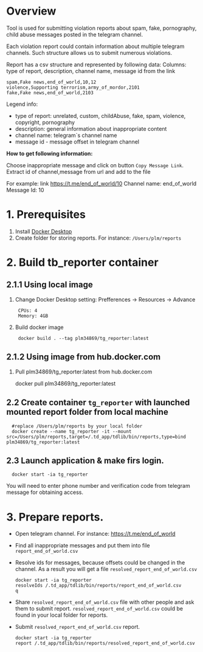 # Overview
Tool is used for submitting violation reports about spam, fake, pornography, child abuse
messages posted in the telegram channel.

Each violation report could contain information about multiple telegram channels.
Such structure allows us to submit numerous violations.

Report has a csv structure and represented by following data:
Columns: type of report, description, channel name, message id from the link 
```
spam,Fake news,end_of_world,10,12
violence,Supporting terrorism,army_of_mordor,2101
fake,Fake news,end_of_world,2103
```

Legend info:
-   type of report: unrelated, custom, childAbuse, fake, spam, violence, copyright, pornography
-   description: general information about inappropriate content
-   channel name: telegram`s channel name
-   message id - message offset in telegram channel

**How to get following information:**

Choose inappropriate message and click on button `Copy Message Link`. 
Extract id of channel,message from url and add to the file

For example: link https://t.me/end_of_world/10
Channel name: end_of_world
Message Id: 10

# 1. Prerequisites

1. Install [Docker Desktop](https://docs.docker.com/desktop/windows/install/)
2. Create folder for storing reports. For instance: `/Users/plm/reports`

# 2. Build tb_reporter container

## 2.1.1 Using local image

1. Change Docker Desktop setting: Prefferences -> Resources -> Advance

        CPUs: 4
        Memory: 4GB

2. Build docker image

        docker build . --tag plm34869/tg_reporter:latest

## 2.1.2 Using image from hub.docker.com

1. Pull plm34869/tg_reporter:latest from hub.docker.com

      docker pull plm34869/tg_reporter:latest

## 2.2 Create container `tg_reporter` with launched mounted report folder from local machine

      #replace /Users/plm/reports by your local folder 
      docker create --name tg_reporter -it --mount src=/Users/plm/reports,target=/.td_app/tdlib/bin/reports,type=bind plm34869/tg_reporter:latest

## 2.3 Launch application & make firs login.

      docker start -ia tg_reporter
You will need to enter phone number and verification code from telegram message for obtaining access.

# 3. Prepare reports.
- Open telegram channel. For instance: https://t.me/end_of_world
- Find all inappropriate messages and put them into file `report_end_of_world.csv`
- Resolve ids for messages, because offsets could be changed in the channel.
  As a result you will get a file `resolved_report_end_of_world.csv`
   
      docker start -ia tg_reporter
      resolveIds /.td_app/tdlib/bin/reports/report_end_of_world.csv
      q
- Share `resolved_report_end_of_world.csv` file with other people and ask them to submit report.
  `resolved_report_end_of_world.csv` could be found in your local folder for reports.
- Submit `resolved_report_end_of_world.csv` report.

      docker start -ia tg_reporter
      report /.td_app/tdlib/bin/reports/resolved_report_end_of_world.csv
